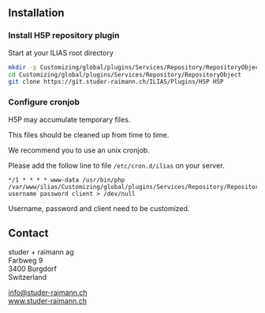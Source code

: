 ## Installation

### Install H5P repository plugin
Start at your ILIAS root directory 
```bash
mkdir -p Customizing/global/plugins/Services/Repository/RepositoryObject
cd Customizing/global/plugins/Services/Repository/RepositoryObject
git clone https://git.studer-raimann.ch/ILIAS/Plugins/H5P H5P
```

### Configure cronjob
H5P may accumulate temporary files.

This files should be cleaned up from time to time.

We recommend you to use an unix cronjob.

Please add the follow line to file `/etc/cron.d/ilias` on your server.

```
*/1 * * * * www-data /usr/bin/php /var/www/ilias/Customizing/global/plugins/Services/Repository/RepositoryObject/H5P/cron.php username password client > /dev/null
```

Username, password and client need to be customized.

## Contact
studer + raimann ag  
Farbweg 9  
3400 Burgdorf  
Switzerland 

info@studer-raimann.ch  
www.studer-raimann.ch  
